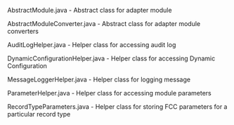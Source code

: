 AbstractModule.java - Abstract class for adapter module

AbstractModuleConverter.java - Abstract class for adapter module converters

AuditLogHelper.java - Helper class for accessing audit log

DynamicConfigurationHelper.java - Helper class for accessing Dynamic Configuration

MessageLoggerHelper.java - Helper class for logging message

ParameterHelper.java - Helper class for accessing module parameters

RecordTypeParameters.java - Helper class for storing FCC parameters for a particular record type

